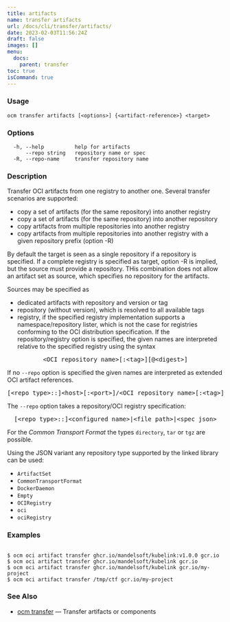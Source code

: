 ```yaml
---
title: artifacts
name: transfer artifacts
url: /docs/cli/transfer/artifacts/
date: 2023-02-03T11:56:24Z
draft: false
images: []
menu:
  docs:
    parent: transfer
toc: true
isCommand: true
---
```

### Usage

```
ocm transfer artifacts [<options>] {<artifact-reference>} <target>
```

### Options

```
  -h, --help          help for artifacts
      --repo string   repository name or spec
  -R, --repo-name     transfer repository name
```

### Description


Transfer OCI artifacts from one registry to another one.
Several transfer scenarios are supported:
- copy a set of artifacts (for the same repository) into another registry
- copy a set of artifacts (for the same repository) into another repository
- copy artifacts from multiple repositories into another registry
- copy artifacts from multiple repositories into another registry with a given repository prefix (option -R)

By default the target is seen as a single repository if a repository is specified.
If a complete registry is specified as target, option -R is implied, but the source
must provide a repository. THis combination does not allow an artifact set as source, which
specifies no repository for the artifacts.

Sources may be specified as
- dedicated artifacts with repository and version or tag
- repository (without version), which is resolved to all available tags
- registry, if the specified registry implementation supports a namespace/repository lister,
  which is not the case for registries conforming to the OCI distribution specification.
If the repository/registry option is specified, the given names are interpreted
relative to the specified registry using the syntax

<center>
    <pre>&lt;OCI repository name>[:&lt;tag>][@&lt;digest>]</pre>
</center>

If no <code>--repo</code> option is specified the given names are interpreted 
as extended OCI artifact references.

<center>
    <pre>[&lt;repo type>::]&lt;host>[:&lt;port>]/&lt;OCI repository name>[:&lt;tag>][@&lt;digest>]</pre>
</center>

The <code>--repo</code> option takes a repository/OCI registry specification:

<center>
    <pre>[&lt;repo type>::]&lt;configured name>|&lt;file path>|&lt;spec json></pre>
</center>

For the *Common Transport Format* the types <code>directory</code>,
<code>tar</code> or <code>tgz</code> are possible.

Using the JSON variant any repository type supported by the 
linked library can be used:
- `ArtifactSet`
- `CommonTransportFormat`
- `DockerDaemon`
- `Empty`
- `OCIRegistry`
- `oci`
- `ociRegistry`


### Examples

```

$ ocm oci artifact transfer ghcr.io/mandelsoft/kubelink:v1.0.0 gcr.io
$ ocm oci artifact transfer ghcr.io/mandelsoft/kubelink gcr.io
$ ocm oci artifact transfer ghcr.io/mandelsoft/kubelink gcr.io/my-project
$ ocm oci artifact transfer /tmp/ctf gcr.io/my-project

```

### See Also

* [ocm transfer](/docs/cli/transfer)	 &mdash; Transfer artifacts or components

